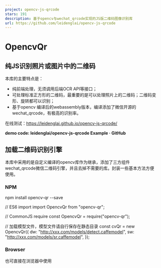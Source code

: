 ```yaml
---
project: opencv-js-qrcode
stars: 191
description: 基于opencv与wechat_qrcode实现的JS版二维码图像识别库
url: https://github.com/leidenglai/opencv-js-qrcode
---
```


OpencvQr
========

纯JS识别照片或图片中的二维码
---------------

本库的主要特点是：

-   纯前端处理，无须调用后端OCR API等接口；
-   可处理标准正方形的二维码，最重要的是可以处理照片上的二维码；二维码变形、旋转都可以识别；
-   基于opencv 编译后的webassembly版本，编译添加了微信开源的wechat\_qrcode，有极高的识别率。

在线测试：https://leidenglai.github.io/opencv-js-qrcode/

**demo code: leidenglai/opencv-js-qrcode Example · GitHub**

加载二维码识别引擎
---------

本库中采用的是自定义编译的opencv库作为继承，添加了三方组件wechat\_qrcode微信二维码引擎，并且去掉不需要的库。封装一些基本方法方便使用。

### NPM

npm install opencv-qr --save

// ES6 import
import OpencvQr from "opencv-qr";

// CommonJS require
const OpencvQr \= require("opencv-qr");

// 加载模型文件，模型文件请自行保存在静态目录
const cvQr \= new OpencvQr({
  dw: "http://xxx.com/models/detect.caffemodel",
  sw: "http://xxx.com/models/sr.caffemodel",
});

### Browser

也可直接在浏览器中使用

<script src\="dist/OpencvQr.js"\></script\>
<script\>
  const cvQr \= new OpencvQr({
    dw: "http://xxx.com/models/detect.caffemodel",
    sw: "http://xxx.com/models/sr.caffemodel",
  });
</script\>

### 使用

OpencvQr暴露一个加载方法和三个使用方法, 支持typescript类型 OpencvQr.d.ts

  // 初始化时需自行加载模型文件，模型文件请自行保存为静态文件，不可编译转换
  const cvQr \= new OpencvQr({
    dw: "http://xxx.com/models/detect.caffemodel",
    sw: "http://xxx.com/models/sr.caffemodel",
  });

  // 加载canvas中的图像
  const result \= cvQr.load("canvasInput");

  // 返回解析结果字符
  const infos \= result?.getInfos();
  // 返回解析的二维码截取图像 ImageData
  const images \= result?.getImages();
  // 返回已识别的二维码图像相对于原图的位置信息 坐标和宽高
  const sizes \= result?.getSizes();

  // 清除加载图片，释放内存
  result?.clear(); 
  // or
  cvQr.clear();

浏览器兼容性：
-------

暨WebAssembly兼容性，基本上现代浏览器都是支持的：
